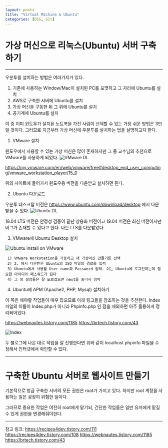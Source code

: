 ```yaml
---
layout: posts
title: "Virtual Machine & Ubuntu"
categories: [OSS, Git]
---
```


# 가상 머신으로 리눅스(Ubuntu) 서버 구축하기
---
우분투를 설치하는 방법은 여러가지가 있다.

 1. 기존에 사용하는 Window/Mac이 설치된 PC를 포맷하고 그 자리에 Ubuntu를 설치
 2. AWS로 구축한 서버에 Ubuntu를 설치
 3. 가상 머신을 구동한 뒤 그 위에 Ubuntu를 설치
 4. 공기계에 Ubuntu를 설치

이 중 이미 윈도우가 설치된 노트북을 가진 사람이 선택할 수 있는 가장 쉬운 방법은 3번일 것이다. 그러므로 지금부터 가상 머신에 우분투를 설치하는 법을 설명하고자 한다.

1. VMware 설치

윈도우에서 사용할 수 있는 가상 머신은 많이 존재하지만 그 중 교수님의 추천으로 VMware를 사용하게 되었다.
![VMware DL](https://woduseh.github.io/assets/images/VMware.PNG)
 
https://my.vmware.com/en/web/vmware/free#desktop_end_user_computing/vmware_workstation_player/15_0
 
위의 사이트에 들어가서 윈도우용 버전을 다운받고 설치하면 된다.


2. Ubuntu 다운로드
 
우분투 데스크탑 버전은 https://www.ubuntu.com/download/desktop 에서 다운받을 수 있다.
![Ubuntu DL](https://woduseh.github.io/assets/images/Ubuntudl.PNG)

18.04 LTS 버전은 안정성 검증이 끝난 상용화 버전이고 19.04 버전은 최신 버전이지만 버그가 존재할 수 있다고 한다. 나는 LTS를 다운받았다.


3. VMware에 Ubuntu Desktop 설치

![Ubuntu install on VMware](https://woduseh.github.io/assets/images/Ubuntuinstall.PNG)
```
 1) VMware Workstation을 가동하고 새 가상머신 만들기를 선택
 2) 2. 에서 다운받은 Ubuntu의 ISO 파일의 경로를 입력
 3) Ubuntu에서 사용할 User name과 Password 입력. 이는 Ubuntu에 로그인하는데 필요한 아이디와 패스워드가 된다
 4) 그 외 설정들은 잘 모르겠으면 next를 눌러서 생략
```

4. Ubuntu에 APM (Apache2, PHP, Mysql) 설치하기

 이 쪽은 해야할 작업들이 매우 많으므로 아래 링크들을 참조하는 것을 추천한다. Index 파일의 이름이 Index.php가 아니라 Phpinfo.php 인 점을 제외하면 아주 훌륭하게 정리되어있다.
 
 https://webnautes.tistory.com/1185
 https://brtech.tistory.com/43
 
 ![Index](https://woduseh.github.io/assets/images/PHPINFO.PNG)

 두 블로그에 나온 대로 작업을 잘 진행한다면 위와 같이 localhost phpinfo 파일을 수정해서 인터넷에서 확인할 수 있다.
 
 
---
# 구축한 Ubuntu 서버로 웹사이트 만들기

기본적으로 방금 구축한 서버의 모든 권한은 root가 가지고 있다. 하지만 root 계정을 사용하는 일은 굉장히 위험한 일이다.

그러므로 중요한 작업은 여전히 root에게 맡기되, 간단한 작업들은 일반 유저에게 맡길 수 있게 권한을 변경해줘야한다.


---

참고 링크: https://recipes4dev.tistory.com/111 
https://recipes4dev.tistory.com/108 
https://webnautes.tistory.com/1185 
https://brtech.tistory.com/43

